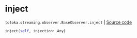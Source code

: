 # inject
`toloka.streaming.observer.BaseObserver.inject` | [Source code](https://github.com/Toloka/toloka-kit/blob/v1.1.1/src/streaming/observer.py#L34)

```python
inject(self, injection: Any)
```


